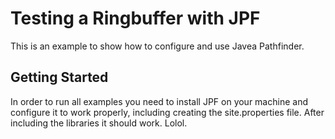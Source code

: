 # Testing a Ringbuffer with JPF

This is an example to show how to configure and use Javea Pathfinder. 

## Getting Started

In order to run all examples you need to install JPF on your machine and configure it to work properly,
including creating the site.properties file. After including the libraries it should work.
Lolol.
